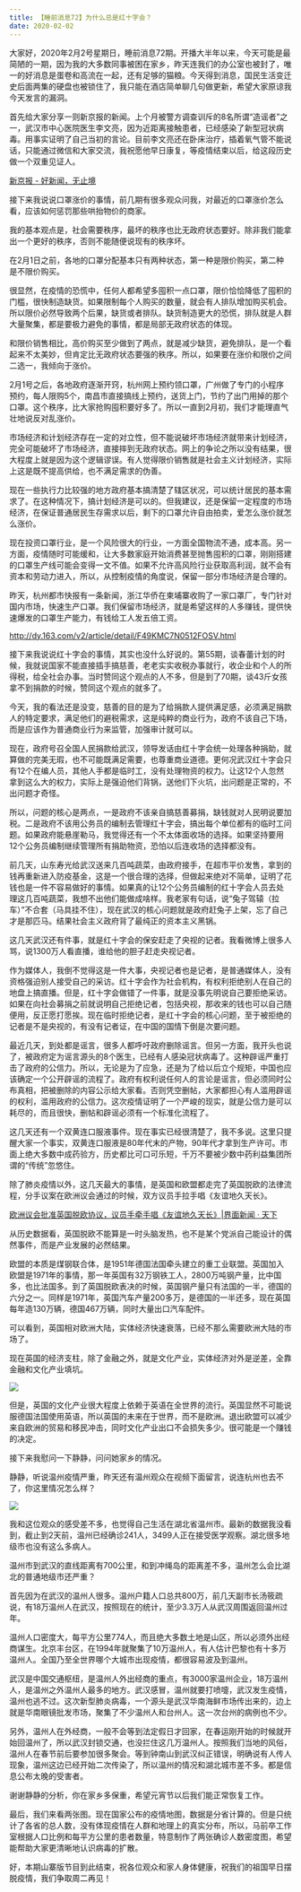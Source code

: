 ```yaml
---
title: 【睡前消息72】为什么总是红十字会？
date: 2020-02-02
---
```


大家好，2020年2月2号星期日，睡前消息72期。开播大半年以来，今天可能是最简陋的一期，因为我的大多数同事被困在家乡，昨天连我们的办公室也被封了，唯一的好消息是蛋卷和高流在一起，还有足够的猫粮。今天得到消息，国民生活变迁史后面两集的硬盘也被锁住了，我只能在酒店简单聊几句做更新，希望大家原谅我今天发言的漏洞。

首先给大家分享一则新京报的新闻。上个月被警方调查训斥的8名所谓“造谣者”之一，武汉市中心医院医生李文亮，因为近距离接触患者，已经感染了新型冠状病毒。用事实证明了自己当初的言论。目前李文亮还在卧床治疗，插着氧气管不能说话，只能通过微信和大家交流，我祝愿他早日康复，等疫情结束以后，给这段历史做一个双重见证人。

[新京报 - 好新闻，无止境](http://www.bjnews.com.cn/feature/2020/02/01/682625.html)

接下来我说说口罩涨价的事情，前几期有很多观众问我，对最近的口罩涨价怎么看，应该如何惩罚那些哄抬物价的商家。

我的基本观点是，社会需要秩序，最坏的秩序也比无政府状态要好。除非我们能拿出一个更好的秩序，否则不能随便说现有的秩序坏。

在2月1日之前，各地的口罩分配基本只有两种状态，第一种是限价购买，第二种是不限价购买。

很显然，在疫情的恐慌中，任何人都希望多囤积一点口罩，限价恰恰降低了囤积的门槛，很快制造缺货。如果限制每个人购买的数量，就会有人排队增加购买机会。所以限价必然导致两个后果，缺货或者排队。缺货制造更大的恐慌，排队就是人群大量聚集，都是要极力避免的事情，都是局部无政府状态的体现。

和限价销售相比，高价购买至少做到了两点，就是减少缺货，避免排队，是一个看起来不太美妙，但肯定比无政府状态要强的秩序。所以，如果要在涨价和限价之间二选一，我倾向于涨价。

2月1号之后，各地政府逐渐开窍，杭州网上预约领口罩，广州做了专门的小程序预约，每人限购5个，南昌市直接搞线上预约，送货上门，节约了出门用掉的那个口罩。这个秩序，比大家抢购囤积要好多了。所以一直到2月初，我们才能理直气壮地说反对乱涨价。

市场经济和计划经济存在一定的对立性，但不能说破坏市场经济就带来计划经济，完全可能破坏了市场经济，直接摔到无政府状态。网上的争论之所以没有结果，很大程度上就是因为这个逻辑谬误。有人觉得限价销售就是社会主义计划经济，实际上这是既不提高供给，也不满足需求的伪善。

现在一些执行力比较强的地方政府基本搞清楚了辖区状况，可以统计居民的基本需求了。在这种情况下，搞计划经济是可以的。但我建议，还是保留一定程度的市场经济，在保证普通居民生存需求以后，剩下的口罩允许自由拍卖，爱怎么涨价就怎么涨价。

现在投资口罩行业，是一个风险很大的行业，一方面全国物流不通，成本高。另一方面，疫情随时可能缓和，让大多数家庭开始消费甚至抛售囤积的口罩，刚刚搭建的口罩生产线可能会变得一文不值。如果不允许高风险行业获取高利润，就不会有资本和劳动力进入，所以，从控制疫情的角度说，保留一部分市场经济是合理的。

昨天，杭州都市快报有一条新闻，浙江华侨在柬埔寨收购了一家口罩厂，专门针对国内市场，快速生产口罩。我们保留市场经济，就是希望这样的人多赚钱，提供快速爆发的口罩生产能力，有钱给工人发五倍工资。

http://dy.163.com/v2/article/detail/F49KMC7N0512FOSV.html

接下来我说说红十字会的事情，其实也没什么好说的。第55期，谈春蕾计划的时候，我就说国家不能直接插手搞慈善，老老实实收税办事就行，收企业和个人的所得税，给全社会办事。当时赞同这个观点的人不多，但是到了70期，谈43斤女孩拿不到捐款的时候，赞同这个观点的就多了。

今天，我的看法还是没变，慈善的目的是为了给捐款人提供满足感，必须满足捐款人的特定要求，满足他们的避税需求，这是纯粹的商业行为，政府不该自己下场，而是应该作为普通商业行为来监管，加强审计就可以。

现在，政府号召全国人民捐款给武汉，领导发话由红十字会统一处理各种捐助，就算做的完美无瑕，也不可能既满足需要，也尊重商业道德。更何况武汉红十字会只有12个在编人员，其他人手都是临时工，没有处理物资的权力。让这12个人忽然拿到这么大的权力，实际上是强迫他们背锅，送他们下火坑，出问题是正常的，不出问题才奇怪。

所以，问题的核心是两点，一是政府不该亲自搞慈善募捐，缺钱就对人民明说要加税。二是政府不该用公务员的编制去管理红十字会，搞出每个单位都有的临时工问题。如果政府能悬崖勒马，我觉得还有一个不太体面收场的选择。如果坚持要用12个公务员编制继续管理所有捐助物资，恐怕以后连收场的选择都没有。

前几天，山东寿光给武汉送来几百吨蔬菜，由政府接手，在超市平价发售，拿到的钱再重新进入防疫基金，这是一个很合理的选择，但做起来绝对不简单，证明了花钱也是一件不容易做好的事情。如果真的让12个公务员编制的红十字会人员去处理这几百吨蔬菜，我想不出他们能做成啥样。我老家有句话，说“兔子驾辕（拉车）”不合套（马具挂不住），现在武汉的核心问题就是政府赶兔子上架，忘了自己才是那匹马。结果社会主义政府背了最纯正的资本主义黑锅。

这几天武汉还有件事，就是红十字会的保安赶走了央视的记者。我看微博上很多人骂，说1300万人看直播，谁给他的胆子赶走央视记者。

作为媒体人，我倒不觉得这是一件大事，央视记者也是记者，是普通媒体人，没有资格强迫别人接受自己的采访。红十字会作为社会机构，有权利拒绝别人在自己的地盘上搞直播。但是，红十字会做错了一件事，就是没事先明说自己要拒绝采访。如果在向社会募捐之前就说明自己拒绝记者，包括央视，那收来的钱也可以自己随便用，反正愿打愿挨。现在临时拒绝记者，是红十字会的核心问题，至于被拒绝的记者是不是央视的，有没有记者证，在中国的国情下倒是次要问题。

最近几天，到处都是谣言，很多人都呼吁政府删除谣言。但另一方面，我开头也说了，被政府定为谣言源头的8个医生，已经有人感染冠状病毒了。这种辟谣严重打击了政府的公信力。所以，无论是为了应急，还是为了给以后立个规矩，中国也应该确定一个公开辟谣的流程了。政府有权利说任何人的言论是谣言，但必须同时公布真相，把被删除的内容公示给大家看。否则凭空删帖，大家都担心有人滥用辟谣的权利，滥用政府的公信力。这次疫情证明了一个严峻的现实，就是公信力是可以耗尽的，而且很快，删帖和辟谣必须有一个标准化流程了。

这几天还有一个双黄连口服液事件。现在事实已经很清楚了，我不多说。这里只提醒大家一个事实，双黄连口服液是80年代末的产物，90年代才拿到生产许可。市面上绝大多数中成药验方，历史都比可口可乐短，千万不要被少数中药利益集团所谓的“传统”忽悠住。

除了肺炎疫情以外，这几天最大的事情，是英国和欧盟都走完了英国脱欧的法律流程，分手议案在欧洲议会通过的时候，双方议员手拉手唱《友谊地久天长》。

[欧洲议会批准英国脱欧协议，议员手牵手唱《友谊地久天长》\|界面新闻 · 天下](https://www.jiemian.com/article/3925791.html)

从历史数据看，英国脱欧不能算是一时头脑发热，也不是某个党派自己能设计的偶然事件，而是产业发展的必然结果。

欧盟的本质是煤钢联合体，是1951年德国法国牵头建立的重工业联盟。英国加入欧盟是1971年的事情，那一年英国有32万钢铁工人，2800万吨钢产量，比中国多，也比法国多。到了英国脱欧表决的时候，英国钢产量只有法国的一半，德国的六分之一。同样是1971年，英国汽车产量200多万，是德国的一半还多，现在英国每年造130万辆，德国467万辆，同时大量出口汽车配件。

可以看到，英国相对欧洲大陆，实体经济快速衰落，已经不那么需要欧洲大陆的市场了。

现在英国的经济支柱，除了金融之外，就是文化产业，实体经济对外是逆差，全靠金融和文化产业填坑。

![](/images/btnews/0001_0100/0072/image1.webp)

但是，英国的文化产业很大程度上依赖于英语在全世界的流行。英国显然不可能说服德国法国使用英语，所以英国的未来在于世界，而不是欧洲。退出欧盟可以减少来自欧洲的贸易和移民冲击，同时文化产业出口不会损失多少。很可能是一个赚钱的决定。

接下来我慰问一下静静，问问她家乡的情况。

静静，听说温州疫情严重，昨天还有温州观众在视频下面留言，说连杭州也去不了，你这里情况怎么样？

![](/images/btnews/0001_0100/0072/image2.webp)

我和这位观众的感受差不多，也觉得自己生活在湖北省温州市。最新的数据我没看到，截止到2天前，温州已经确诊241人，3499人正在接受医学观察。湖北很多地级市也没有这么多病人。

温州市到武汉的直线距离有700公里，和到冲绳岛的距离差不多，温州怎么会比湖北的普通地级市还严重？

首先因为在武汉的温州人很多。温州户籍人口总共800万，前几天副市长汤筱疏说，有18万温州人在武汉，按照现在的统计，至少3.3万人从武汉周围返回温州过年。

温州人口密度大，每平方公里774人，而且绝大多数土地是山区，所以必须外出经商谋生。北京丰台区，在1994年就聚集了10万温州人，有人估计巴黎也有十多万温州人。全国乃至全世界哪个大城市出现疫情，都很容易波及到温州。

武汉是中国交通枢纽，是温州人外出经商的重点，有3000家温州企业，18万温州人，是温州之外温州人最多的地方。武汉感冒，温州就要打喷嚏，武汉发生疫情，温州也逃不过。这次新型肺炎病毒，一个源头是武汉华南海鲜市场传出来的，边上就是华南眼镜批发市场，聚集了不少温州人和台州人。这一次台州的病例也不少。

另外，温州人在外经商，一般不会等到法定假日才回家，在春运刚开始的时候就开始回温州了，所以武汉封锁交通，也没拦住这几万温州人。按照我们当地的风俗，温州人在春节前后要参加很多聚会。等到钟南山到武汉纠正错误，明确说有人传人现象，温州这边已经开始二次传染了，所以温州的情况和湖北城市差不多。都是信息公布太晚的受害者。

谢谢静静的分析，你在家乡多保重，希望元宵节以后我们能正常恢复工作。

最后，我们来看两张图。现在国家公布的疫情地图，数据是分省计算的。但是只统计了各省的总人数，没有体现疫情在人群和地理上的真实分布，所以，马前卒工作室根据人口比例和每平方公里的患者数量，特意制作了两张确诊人数密度图，希望能帮助大家更清晰地认识病毒的扩散。

好，本期山寨版节目到此结束，祝各位观众和家人身体健康，祝我们的祖国早日摆脱疫情，我们争取周二再见！
